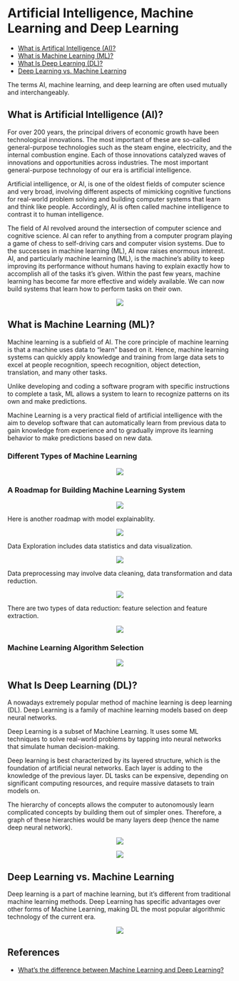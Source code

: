 # Artificial Intelligence, Machine Learning and Deep Learning

* [What is Artifical Intelligence (AI)?](./machine_learning_and_deep_learning.md#what-is-artificial-intelligence-ai)
* [What is Machine Learning (ML)?](./machine_learning_and_deep_learning.md#what-is-machine-learning-ml)
* [What Is Deep Learning (DL)?](./machine_learning_and_deep_learning.md#what-is-deep-learning-dl) 
* [Deep Learning vs. Machine Learning](./machine_learning_and_deep_learning.md#deep-learning-vs-machine-learning)

The terms AI, machine learning, and deep learning are often used mutually and interchangeably. 

## What is Artificial Intelligence (AI)?

For over 200 years, the principal drivers of economic growth have been technological innovations. The most important of these are so-called general-purpose technologies such as the steam engine, electricity, and the internal combustion engine. Each of those innovations catalyzed waves of innovations and opportunities across industries. The most important general-purpose technology of our era is artificial intelligence. 

Artificial intelligence, or AI, is one of the oldest fields of computer science and very broad, involving different aspects of mimicking cognitive functions for real-world problem solving and building computer systems that learn and think like people. Accordingly, AI is often called machine intelligence to contrast it to human intelligence. 

The field of AI revolved around the intersection of computer science and cognitive science. AI can refer to anything from a computer program playing a game of chess to self-driving cars and computer vision systems. Due to the successes in machine learning (ML), AI now raises enormous interest. AI, and particularly machine learning (ML), is the machine’s ability to keep improving its performance without humans having to explain exactly how to accomplish all of the tasks it’s given. Within the past few years, machine learning has become far more effective and widely available. We can now build systems that learn how to perform tasks on their own.

<p align="center">
<img src="pic/ml_cv_ai.png">
</p>

## What is Machine Learning (ML)?

Machine learning is a subfield of AI. The core principle of machine learning is that a machine uses data to “learn” based on it. Hence, machine learning systems can quickly apply knowledge and training from large data sets to excel at people recognition, speech recognition, object detection, translation, and many other tasks. 

Unlike developing and coding a software program with specific instructions to complete a task, ML allows a system to learn to recognize patterns on its own and make predictions. 

Machine Learning is a very practical field of artificial intelligence with the aim to develop software that can automatically learn from previous data to gain knowledge from experience and to gradually improve its learning behavior to make predictions based on new data.

### Different Types of Machine Learning

<p align="center">
<img src="./pic/machine_learning_types.png">
</p>

### A Roadmap for Building Machine Learning System
<p align="center">
<img src="../machine_learning/pic/machine_learning_pipeline.png">
</p>

Here is another roadmap with model explainablity.

<p align="center">
<img src="../machine_learning/pic/model_explainability.jpg">
</p>

Data Exploration includes data statistics and data visualization.

<p align="center">
<img src="../machine_learning/pic/descriptive_statistics.jpg">
</p>

Data preprocessing may involve data cleaning, data transformation and data reduction.

<p align="center">
<img src="../machine_learning/data_preprocessing/figs/data_preprocessing.jpg">
</p>

There are two types of data reduction: feature selection and feature extraction.

<p align="center">
<img src="../machine_learning/data_preprocessing/figs/feature_selection.jpg">
</p>

### Machine Learning Algorithm Selection

<p align="center">
<img src="../machine_learning/pic/machine_learning_algorithms.png">
</p>

## What Is Deep Learning (DL)? 

A nowadays extremely popular method of machine learning is deep learning (DL). Deep Learning is a family of machine learning models based on deep neural networks. 

Deep Learning is a subset of Machine Learning. It uses some ML techniques to solve real-world problems by tapping into neural networks that simulate human decision-making. 

Deep learning is best characterized by its layered structure, which is the foundation of artificial neural networks. Each layer is adding to the knowledge of the previous layer. DL tasks can be expensive, depending on significant computing resources, and require massive datasets to train models on. 

The hierarchy of concepts allows the computer to autonomously learn complicated concepts by building them out of simpler ones. Therefore, a graph of these hierarchies would be many layers deep (hence the name deep neural network).

<p align="center">
<img src="pic/deep_learning_feature_extraction.png">
</p>

<p align="center">
<img src="pic/deep_learning_generative_models.png">
</p>


## Deep Learning vs. Machine Learning 

Deep learning is a part of machine learning, but it’s different from traditional machine learning methods. Deep Learning has specific advantages over other forms of Machine Learning, making DL the most popular algorithmic technology of the current era. 

<p align="center">
<img src="pic/machine-learning-vs-deep-learning.webp">
</p>

## References

- [What’s the difference between Machine Learning and Deep Learning?](https://viso.ai/deep-learning/deep-learning-vs-machine-learning/)